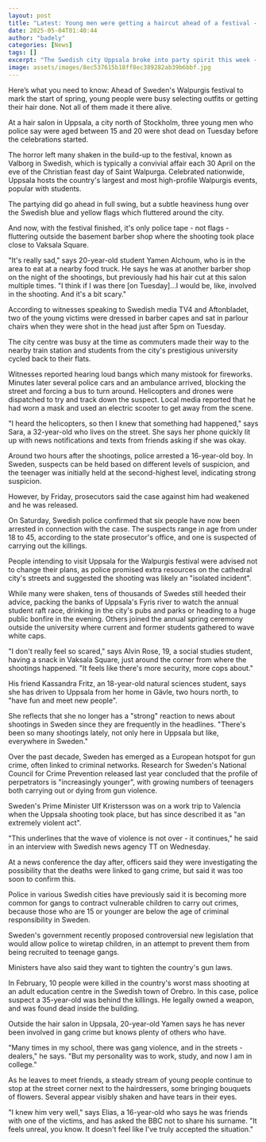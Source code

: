 ```yaml
---
layout: post
title: "Latest: Young men were getting a haircut ahead of a festival - then they were shot dead"
date: 2025-05-04T01:40:44
author: "badely"
categories: [News]
tags: []
excerpt: "The Swedish city Uppsala broke into party spirit this week - but the killing of hair salon customers still wearing their capes left many shaken."
image: assets/images/8ec537615b18ff8ec389282ab39b6bbf.jpg
---
```


Here’s what you need to know: Ahead of Sweden's Walpurgis festival to mark the start of spring, young people were busy selecting outfits or getting their hair done. Not all of them made it there alive.

At a hair salon in Uppsala, a city north of Stockholm, three young men who police say were aged between 15 and 20 were shot dead on Tuesday before the celebrations started.

The horror left many shaken in the build-up to the festival, known as Valborg in Swedish, which is typically a convivial affair each 30 April on the eve of the Christian feast day of Saint Walpurga. Celebrated nationwide, Uppsala hosts the country's largest and most high-profile Walpurgis events, popular with students.

The partying did go ahead in full swing, but a subtle heaviness hung over the Swedish blue and yellow flags which fluttered around the city.

And now, with the festival finished, it's only police tape - not flags - fluttering outside the basement barber shop where the shooting took place close to Vaksala Square.

"It's really sad," says 20-year-old student Yamen Alchoum, who is in the area to eat at a nearby food truck. He says he was at another barber shop on the night of the shootings, but previously had his hair cut at this salon multiple times. "I think if I was there [on Tuesday]…I would be, like, involved in the shooting. And it's a bit scary."

According to witnesses speaking to Swedish media TV4 and Aftonbladet, two of the young victims were dressed in barber capes and sat in parlour chairs when they were shot in the head just after 5pm on Tuesday.

The city centre was busy at the time as commuters made their way to the nearby train station and students from the city's prestigious university cycled back to their flats.

Witnesses reported hearing loud bangs which many mistook for fireworks. Minutes later several police cars and an ambulance arrived, blocking the street and forcing a bus to turn around. Helicopters and drones were dispatched to try and track down the suspect. Local media reported that he had worn a mask and used an electric scooter to get away from the scene.

"I heard the helicopters, so then I knew that something had happened," says Sara, a 32-year-old who lives on the street. She says her phone quickly lit up with news notifications and texts from friends asking if she was okay.

Around two hours after the shootings, police arrested a 16-year-old boy. In Sweden, suspects can be held based on different levels of suspicion, and the teenager was initially held at the second-highest level, indicating strong suspicion.

However, by Friday, prosecutors said the case against him had weakened and he was released.

On Saturday, Swedish police confirmed that six people have now been arrested in connection with the case. The suspects range in age from under 18 to 45, according to the state prosecutor's office, and one is suspected of carrying out the killings.

People intending to visit Uppsala for the Walpurgis festival were advised not to change their plans, as police promised extra resources on the cathedral city's streets and suggested the shooting was likely an "isolated incident".

While many were shaken, tens of thousands of Swedes still heeded their advice, packing the banks of Uppsala's Fyris river to watch the annual student raft race, drinking in the city's pubs and parks or heading to a huge public bonfire in the evening. Others joined the annual spring ceremony outside the university where current and former students gathered to wave white caps.

"I don't really feel so scared," says Alvin Rose, 19, a social studies student, having a snack in Vaksala Square, just around the corner from where the shootings happened. "It feels like there's more security, more cops about."

His friend Kassandra Fritz, an 18-year-old natural sciences student, says she has driven to Uppsala from her home in Gävle, two hours north, to "have fun and meet new people".

She reflects that she no longer has a "strong" reaction to news about shootings in Sweden since they are frequently in the headlines. "There's been so many shootings lately, not only here in Uppsala but like, everywhere in Sweden."

Over the past decade, Sweden has emerged as a European hotspot for gun crime, often linked to criminal networks. Research for Sweden's National Council for Crime Prevention released last year concluded that the profile of perpetrators is "increasingly younger", with growing numbers of teenagers both carrying out or dying from gun violence.

Sweden's Prime Minister Ulf Kristersson was on a work trip to Valencia when the Uppsala shooting took place, but has since described it as "an extremely violent act".

"This underlines that the wave of violence is not over - it continues," he said in an interview with Swedish news agency TT on Wednesday.

At a news conference the day after, officers said they were investigating the possibility that the deaths were linked to gang crime, but said it was too soon to confirm this.

Police in various Swedish cities have previously said it is becoming more common for gangs to contract vulnerable children to carry out crimes, because those who are 15 or younger are below the age of criminal responsibility in Sweden.

Sweden's government recently proposed controversial new legislation that would allow police to wiretap children, in an attempt to prevent them from being recruited to teenage gangs.

Ministers have also said they want to tighten the country's gun laws.

In February, 10 people were killed in the country's worst mass shooting at an adult education centre in the Swedish town of Orebro. In this case, police suspect a 35-year-old was behind the killings. He legally owned a weapon, and was found dead inside the building.

Outside the hair salon in Uppsala, 20-year-old Yamen says he has never been involved in gang crime but knows plenty of others who have.

"Many times in my school, there was gang violence, and in the streets - dealers," he says. "But my personality was to work, study, and now I am in college."

As he leaves to meet friends, a steady stream of young people continue to stop at the street corner next to the hairdressers, some bringing bouquets of flowers. Several appear visibly shaken and have tears in their eyes.

"I knew him very well," says Elias, a 16-year-old who says he was friends with one of the victims, and has asked the BBC not to share his surname. "It feels unreal, you know. It doesn't feel like I've truly accepted the situation."

